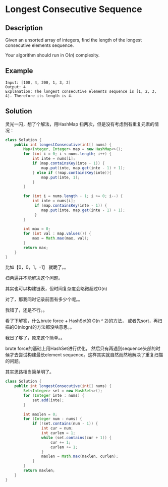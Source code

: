 # Longest Consecutive Sequence

## Description

Given an unsorted array of integers, find the length of the longest consecutive elements sequence.

Your algorithm should run in O\(_n_\) complexity.

## Example

```text
Input: [100, 4, 200, 1, 3, 2]
Output: 4
Explanation: The longest consecutive elements sequence is [1, 2, 3, 4]. Therefore its length is 4.
```

## Solution

灵光一闪，想了个解法，用HashMap 扫两次，但是没有考虑到有重复元素的情况：

```java
class Solution {
    public int longestConsecutive(int[] nums) {
        Map<Integer, Integer> map = new HashMap<>();
        for (int i = 0; i < nums.length; i++) {
            int inte = nums[i];
            if (map.containsKey(inte - 1)) {
                map.put(inte, map.get(inte - 1) + 1);
            } else if (!map.containsKey(inte)){
                map.put(inte, 1);
            }
        }
        
        for (int i = nums.length - 1; i >= 0; i--) {
            int inte = nums[i];
             if (map.containsKey(inte - 1)) {
                map.put(inte, map.get(inte - 1) + 1);
             } 
        }
        
        int max = 0;
        for (int val : map.values()) {
            max = Math.max(max, val);
        }
        return max;
    }
}
```

比如【0，0，1，-1】 就跪了。。

扫两遍并不能解决这个问题。

其实也可以构建链表，但时间复杂度会略微超过O\(n\)

对了，那我同时记录前面有多少个呢。。

我错了，还是不行。。

看了下解答，什么brute force + HashSet的 O\(n ^ 2\)的方法， 或者先sort，再扫描的O\(nlogn\)的方法都没啥意思。。

我日了够了，原来这个简单。。

brute force的基础上用HashSet进行优化， 然后只有再遇到sequence头部的时候才去尝试构建最长element  sequence。这样其实就自然而然地解决了重复扫描的问题。

其实思路相当简单明了。

```java
class Solution {
    public int longestConsecutive(int[] nums) {
        Set<Integer> set = new HashSet<>();
        for (Integer inte : nums) {
            set.add(inte);
        }
        
        int maxlen = 0;
        for (Integer num : nums) {
            if (!set.contains(num - 1)) {
                int cur = num;
                int curlen = 1;
                while (set.contains(cur + 1)) {
                    cur += 1;
                    curlen += 1;
                }
                maxlen = Math.max(maxlen, curlen);
            }
        }
        return maxlen;
    }
}
```

